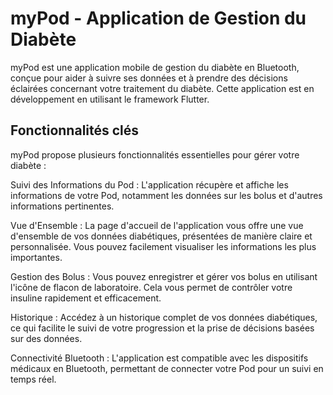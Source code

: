 # myPod - Application de Gestion du Diabète
myPod est une application mobile de gestion du diabète en Bluetooth, conçue pour aider à suivre ses données et à prendre des décisions éclairées concernant votre traitement du diabète. Cette application est en développement en utilisant le framework Flutter.

## Fonctionnalités clés

myPod propose plusieurs fonctionnalités essentielles pour gérer votre diabète :

Suivi des Informations du Pod : L'application récupère et affiche les informations de votre Pod, notamment les données sur les bolus et d'autres informations pertinentes.

Vue d'Ensemble : La page d'accueil de l'application vous offre une vue d'ensemble de vos données diabétiques, présentées de manière claire et personnalisée. Vous pouvez facilement visualiser les informations les plus importantes.

Gestion des Bolus : Vous pouvez enregistrer et gérer vos bolus en utilisant l'icône de flacon de laboratoire. Cela vous permet de contrôler votre insuline rapidement et efficacement.

Historique : Accédez à un historique complet de vos données diabétiques, ce qui facilite le suivi de votre progression et la prise de décisions basées sur des données.

Connectivité Bluetooth : L'application est compatible avec les dispositifs médicaux en Bluetooth, permettant de connecter votre Pod pour un suivi en temps réel.
